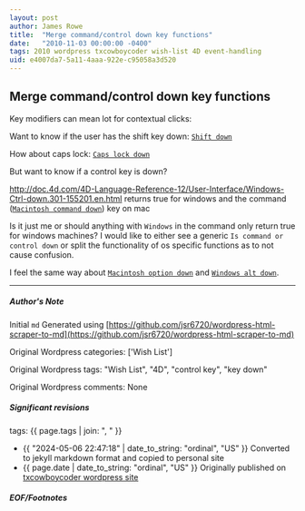 ```yaml
---
layout: post
author: James Rowe
title:  "Merge command/control down key functions"
date:   "2010-11-03 00:00:00 -0400"
tags: 2010 wordpress txcowboycoder wish-list 4D event-handling
uid: e4007da7-5a11-4aaa-922e-c95058a3d520
---
```



## Merge command/control down key functions


Key modifiers can mean lot for contextual clicks:


Want to know if the user has the shift key down: [`Shift down`](http://doc.4d.com/4D-Language-Reference-12/User-Interface/Shift-down.301-155206.en.html)


How about caps lock: [`Caps lock down`](http://doc.4d.com/4D-Language-Reference-12/User-Interface/Caps-lock-down.301-155202.en.html)


But want to know if a control key is down?


<http://doc.4d.com/4D-Language-Reference-12/User-Interface/Windows-Ctrl-down.301-155201.en.html> returns true for windows and the command ([`Macintosh command down`](http://doc.4d.com/4D-Language-Reference-12/User-Interface/Macintosh-command-down.301-155203.en.html)) key on mac


Is it just me or should anything with `Windows` in the command only return true for windows machines? I would like to either see a generic `Is command or control down` or split the functionality of os specific functions as to not cause confusion.


I feel the same way about [`Macintosh option down`](http://doc.4d.com/4D-Language-Reference-12/User-Interface/Macintosh-option-down.301-155204.en.html) and [`Windows alt down`](http://doc.4d.com/4D-Language-Reference-12/User-Interface/Windows-Alt-down.301-155200.en.html).




---

##### Author's Note

Initial `md` Generated using [https://github.com/jsr6720/wordpress-html-scraper-to-md](https://github.com/jsr6720/wordpress-html-scraper-to-md)

Original Wordpress categories: ['Wish List']

Original Wordpress tags: "Wish List", "4D", "control key", "key down"

Original Wordpress comments: None

##### Significant revisions

tags: {{ page.tags | join: ", " }} <!-- todo move this somewhere -->

- {{ "2024-05-06 22:47:18" | date_to_string: "ordinal", "US" }} Converted to jekyll markdown format and copied to personal site
- {{ page.date | date_to_string: "ordinal", "US" }} Originally published on [txcowboycoder wordpress site](https://txcowboycoder.wordpress.com/2010/11/03/merge-commandcontrol-down-key-functions/)

##### EOF/Footnotes

